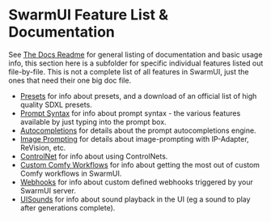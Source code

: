 # SwarmUI Feature List & Documentation

See [The Docs Readme](/docs/README.md) for general listing of documentation and basic usage info, this section here is a subfolder for specific individual features listed out file-by-file. This is not a complete list of all features in SwarmUI, just the ones that need their one big doc file.

- [Presets](/docs/Features/Presets.md) for info about presets, and a download of an official list of high quality SDXL presets.
- [Prompt Syntax](/docs/Features/Prompt%20Syntax.md) for info about prompt syntax - the various features available by just typing into the prompt box.
- [Autocompletions](/docs/Features/Autocompletions.md) for details about the prompt autocompletions engine.
- [Image Prompting](/docs/Features/ImagePrompting.md) for details about image-prompting with IP-Adapter, ReVision, etc.
- [ControlNet](/docs/Features/ControlNet.md) for info about using ControlNets.
- [Custom Comfy Workflows](/docs/Features/Comfy-Workflows.md) for info about getting the most out of custom Comfy workflows in SwarmUI.
- [Webhooks](/docs/Features/Webhooks.md) for info about custom defined webhooks triggered by your SwarmUI server.
- [UISounds](/docs/Features/UISounds.md) for info about sound playback in the UI (eg a sound to play after generations complete).
